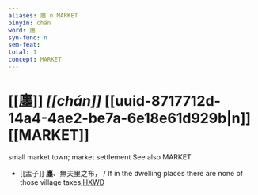 ```yaml
---
aliases: 廛 n MARKET
pinyin: chán
word: 廛
syn-func: n
sem-feat: 
total: 1
concept: MARKET 
---
```

# [[廛]] *[[chán]]*  [[uuid-8717712d-14a4-4ae2-be7a-6e18e61d929b|n]] [[MARKET]]
small market town; market settlement See also MARKET
 - [[孟子]] **廛**、無夫里之布， / If in the dwelling places there are none of those village taxes,[HXWD](https://hxwd.org/textview.html?location=KR1h0001_tls_003-37a.13)